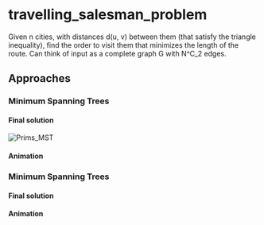 # travelling_salesman_problem

Given n cities, with distances d(u, v) between them (that satisfy the triangle inequality),
find the order to visit them that minimizes the length of the route.
Can think of input as a complete graph G with N^C_2 edges.

## Approaches

### Minimum Spanning Trees

#### Final solution
![Prims_MST](./minimum_spanning_tree/src/prims_plot.png)

#### Animation

### Minimum Spanning Trees

#### Final solution

#### Animation
